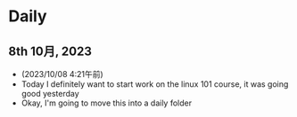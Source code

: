 # Daily
## 8th 10月, 2023
- (2023/10/08 4:21午前)
- Today I definitely want to start work on the linux 101 course, it was going good yesterday
- Okay, I'm going to move this into a daily folder
